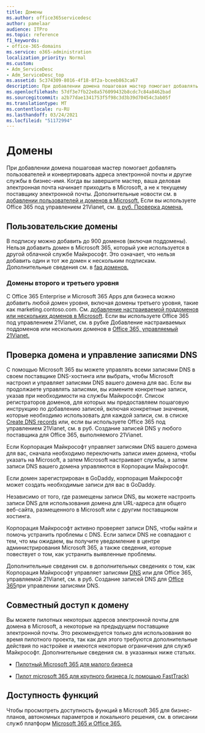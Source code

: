 ```yaml
---
title: Домены
ms.author: office365servicedesc
author: pamelaar
audience: ITPro
ms.topic: reference
f1_keywords:
- office-365-domains
ms.service: o365-administration
localization_priority: Normal
ms.custom:
- Adm_ServiceDesc
- Adm_ServiceDesc_top
ms.assetid: 5c374309-8016-4f18-8f2a-bceeb863ca67
description: При добавлении домена пошаговая мастер помогает добавлять пользователей и конвертировать адреса электронной почты и другие службы в бизнес-имя. Когда вы завершите мастер, ваша деловая электронная почта начинает приходить в Microsoft, а не к текущему поставщику электронной почты. Дополнительные новости см. в добавлении пользователей и доменов в Microsoft. Если вы используете Office 365 под управлением 21Vianet, см. в руб. Проверка домена.
ms.openlocfilehash: 57df3e7fb22e8a576099432b8cdc7c84a8462bad
ms.sourcegitcommit: a2b77dae1341753f5f98c3d3b39d70454c3ab05f
ms.translationtype: MT
ms.contentlocale: ru-RU
ms.lasthandoff: 03/24/2021
ms.locfileid: "51172994"
---
```

# <a name="domains"></a>Домены

При добавлении домена пошаговая мастер помогает добавлять пользователей и конвертировать адреса электронной почты и другие службы в бизнес-имя. Когда вы завершите мастер, ваша деловая электронная почта начинает приходить в Microsoft, а не к текущему поставщику электронной почты. Дополнительные новости см. в [добавлении пользователей и доменов в Microsoft.](https://support.office.com/article/6383f56d-3d09-4dcb-9b41-b5f5a5efd611) Если вы используете Office 365 под управлением 21Vianet, см. [в руб. Проверка домена.](/office365/admin/setup/add-domain)
  
## <a name="custom-domains"></a>Пользовательские домены

В подписку можно добавить до 900 доменов (включая поддомены). Нельзя добавить домен в Microsoft 365, который уже используется в другой облачной службе Майкрософт. Это означает, что нельзя добавить один и тот же домен к нескольким подпискам. Дополнительные сведения см. в [faq доменов.](https://support.office.com/article/Domains-FAQ-1272bad0-4bd4-4796-8005-67d6fb3afc5a)
  
### <a name="second-and-third-level-domains"></a>Домены второго и третьего уровня

С Office 365 Enterprise и Microsoft 365 Apps для бизнеса можно добавить любой домен уровня, включая домены третьего уровня, такие как marketing.contoso.com. См. [добавление настраиваемой поддоменов или нескольких доменов в Microsoft](/office365/admin/setup/domains-faq). Если вы используете Office 365 под управлением 21Vianet, см. в рубке Добавление настраиваемых поддоменов или нескольких доменов в [Office 365, управляемый 21Vianet.](/office365/admin/setup/domains-faq)
  
## <a name="domain-verification-and-managing-dns-records"></a>Проверка домена и управление записями DNS

С помощью Microsoft 365 вы можете управлять всеми записями DNS в своем поставщике DNS-хостинга или выбрать, чтобы Microsoft настроил и управляет записями DNS вашего домена для вас. Если вы продолжаете управлять записями, вы измените конкретные записи, указав при необходимости на службы Майкрософт. Список регистраторов доменов, для которых мы предоставляем пошаговую инструкцию по добавлению записей, включая конкретные значения, которые необходимо использовать для каждой записи, см. в списке [Create DNS records](/office365/admin/get-help-with-domains/create-dns-records-at-any-dns-hosting-provider) или, если вы используете Office 365 под управлением 21Vianet, см. в руб. Создание записей DNS у любого поставщика для Office 365, выполняемого 21Vianet. 
  
Если Корпорация Майкрософт управляет записями DNS вашего домена для вас, сначала необходимо переключить записи имен домена, чтобы указать на Microsoft, а затем Microsoft настраивает службы, а затем записи DNS вашего домена управляются в Корпорации Майкрософт.
  
Если домен зарегистрирован в GoDaddy, корпорация Майкрософт может создать необходимые записи для вас в GoDaddy. 
  
Независимо от того, где размещены записи DNS, вы можете настроить записи DNS для использования домена для URL-адреса для общего веб-сайта, размещенного в Microsoft или с другим поставщиком хостинга. 
  
Корпорация Майкрософт активно проверяет записи DNS, чтобы найти и помочь устранить проблемы с DNS. Если записи DNS не совпадают с тем, что мы ожидаем, вы получите уведомление в центре администрирования Microsoft 365, а также сведения, которые повествует о том, как устранить выявленные проблемы.
  
Дополнительные сведения см. в дополнительных сведениях о том, как Корпорация Майкрософт управляет записями [DNS](/office365/admin/setup/domains-faq) или для Office 365, управляемой 21Vianet, см. в руб. Создание записей DNS для [Office 365](/office365/admin/services-in-china/create-dns-records-when-you-manage-your-dns-records)при управлении записями DNS.
  
## <a name="sharing-a-domain"></a>Совместный доступ к домену

Вы можете пилотных некоторых адресов электронной почты для домена в Microsoft, а некоторые на предыдущем поставщике электронной почты. Это рекомендуется только для использования во время пилотного проекта, так как для этого требуются дополнительные действия по настройке и имеются некоторые ограничения для служб Майкрософт. Дополнительные сведения см. в указанных ниже статьях.
  
- [Пилотный Microsoft 365 для малого бизнеса](https://support.office.com/article/39cee536-6a03-40cf-b9c1-f301bb6001d7)
    
- [Пилот microsoft 365 для крупного бизнеса (с помощью FastTrack)](https://fasttrack.office.com/onboard)
    
## <a name="feature-availability"></a>Доступность функций

Чтобы просмотреть доступность функций в Microsoft 365 для бизнес-планов, автономных параметров и локального решения, см. в описании служб платформ [Microsoft 365 и Office 365.](office-365-platform-service-description.md)
